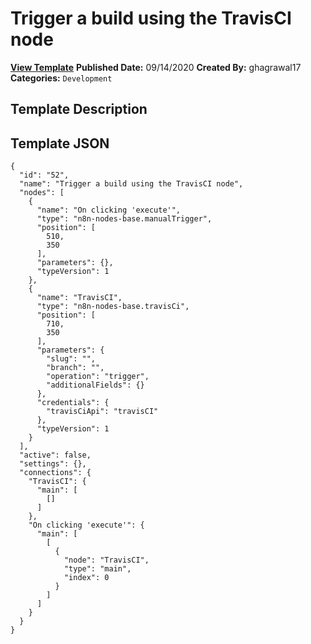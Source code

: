 # Trigger a build using the TravisCI node

**[View Template](https://n8n.io/workflows/658-/)**  **Published Date:** 09/14/2020  **Created By:** ghagrawal17  **Categories:** `Development`  

## Template Description



## Template JSON

```
{
  "id": "52",
  "name": "Trigger a build using the TravisCI node",
  "nodes": [
    {
      "name": "On clicking 'execute'",
      "type": "n8n-nodes-base.manualTrigger",
      "position": [
        510,
        350
      ],
      "parameters": {},
      "typeVersion": 1
    },
    {
      "name": "TravisCI",
      "type": "n8n-nodes-base.travisCi",
      "position": [
        710,
        350
      ],
      "parameters": {
        "slug": "",
        "branch": "",
        "operation": "trigger",
        "additionalFields": {}
      },
      "credentials": {
        "travisCiApi": "travisCI"
      },
      "typeVersion": 1
    }
  ],
  "active": false,
  "settings": {},
  "connections": {
    "TravisCI": {
      "main": [
        []
      ]
    },
    "On clicking 'execute'": {
      "main": [
        [
          {
            "node": "TravisCI",
            "type": "main",
            "index": 0
          }
        ]
      ]
    }
  }
}
```
